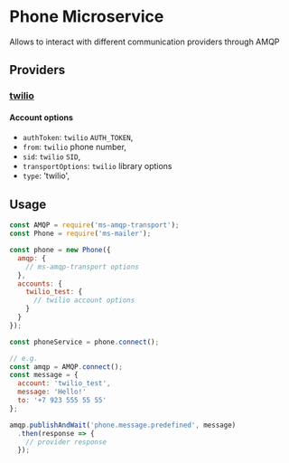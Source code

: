 # Phone Microservice

Allows to interact with different communication providers through AMQP

## Providers

### [twilio](https://www.twilio.com)

#### Account options
* `authToken`: `twilio` `AUTH_TOKEN`,
* `from`: `twilio` phone number,
* `sid`: `twilio` `SID`,
* `transportOptions`: `twilio` library options
* `type`: 'twilio',

## Usage

```js
const AMQP = require('ms-amqp-transport');
const Phone = require('ms-mailer');

const phone = new Phone({
  amqp: {
    // ms-amqp-transport options
  },
  accounts: {
    twilio_test: {
      // twilio account options
    }
  }
});

const phoneService = phone.connect();

// e.g.
const amqp = AMQP.connect();
const message = {
  account: 'twilio_test',
  message: 'Hello!'
  to: '+7 923 555 55 55'
};

amqp.publishAndWait('phone.message.predefined', message)
  .then(response => {
    // provider response
  });
```
